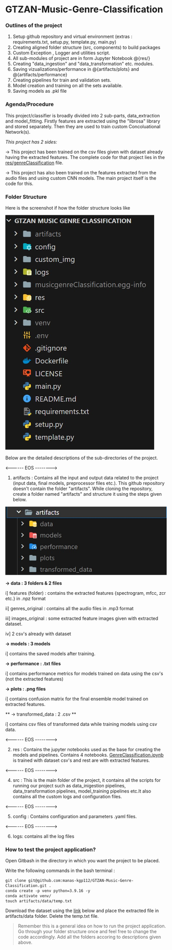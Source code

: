 # GTZAN-Music-Genre-Classification


### Outlines of the project
1) Setup github repository and virtual environment (extras : requirements.txt, setup.py, template.py, main.py)
2) Creating aligned folder structure (src, components) to build packages
3) Custom Exception , Logger and utilities script.
4) All sub-modules of project are in form Jupyter Notebook @{res/}
5) Creating "data_ingestion" and "data_transformation" etc. modules.
6) Saving vizualizations/performance in @{artifacts/plots} and @{artifacts/performance}
7) Creating pipelines for train and validation sets.
8) Model creation and training on all the sets available.
9) Saving models as .pkl file


### Agenda/Procedure

This project/classifier is broadly divided into 2 sub-parts, data_extraction and model_fitting. Firstly 
features are extracted using the "librosa" library and stored separately. Then they are used to train custom Concoluational Network(s).

*This project has 2 sides:*

-> This project has been trained on the csv files given with dataset already having the extracted features. The complete code for that project lies in the [res/genreClassification](./res/GenreClassification.ipynb) file.

-> This project has also been trained on the features extracted from the audio files and using custom CNN models. The main project itself is the code for this.


### Folder Structure
Here is the screenshot if how the folder structure looks like

![Folder Structure Image](/custom_img/root.jpg)

Below are the detailed descriptions of the sub-directories of the project.

<------   EOS   -------->

1) artifacts : Contains all the input and output data related to the project (input data, final models, preprocessor files etc.). This github repository doesn't contain the folder "artifacts". While cloning the repository, create a folder named "artifacts" and structure it using the steps given below.

![artifacts folder structure](/custom_img/artifacts.jpg)

**-> data : 3 folders & 2 files**

i] features (folder) : contains the extracted features {spectrogram, mfcc, zcr etc.} in .npz format

ii] genres_original : contains all the audio files in .mp3 format

iii] images_original : some extracted feature images given with extracted dataset.

iv] 2 csv's already with dataset


**-> models : 3 models**

i] contains the saved models after training.

**-> performance : .txt files**

i] contains performance metrics for models trained on data using the csv's (not the extracted features)

**-> plots : .png files**

i] contains confusion matrix for the final ensemble model trained on extracted features.

** -> transformed_data : 2 .csv **

i] contains csv files of transformed data while training models using csv data.

<------   EOS   -------->

2) res : Contains the jupyter notebooks used as the base for creating the models and pipelines. Contains 4 notebooks. [GenreClassification.ipynb](./res/GenreClassification.ipynb) is trained with dataset csv's and rest are with extracted features.

<------   EOS   -------->

4) src : This is the main folder of the project, it contains all the scripts for running our project such as data_inigestion pipelines, data_transformation pipelines, model_training pipelines etc.It also contains 
all the custom logs and configuration files.

<------   EOS   -------->

5) config : Contains configuration and parameters .yaml files.

<------   EOS   -------->

6) logs: contains all the log files


### How to test the project application?

Open Gitbash in the directory in which you want the project to be placed.

Write the following commands in the bash terminal : 

```
git clone git@github.com:manas-kgp112/GTZAN-Music-Genre-Classification.git .
conda create -p venv python=3.9.16 -y
conda activate venv/
touch artifacts/data/temp.txt
```

Download the dataset using the [link](https://www.kaggle.com/datasets/andradaolteanu/gtzan-dataset-music-genre-classification/download?datasetVersionNumber=1) 
below and place the extracted file in
artifacts/data folder. Delete the temp.txt file.


> Remember this is a general idea on how to run the project application. Go through your folder structure once and feel free to change the code accordingly. Add all the folders accoring to descriptions given above.